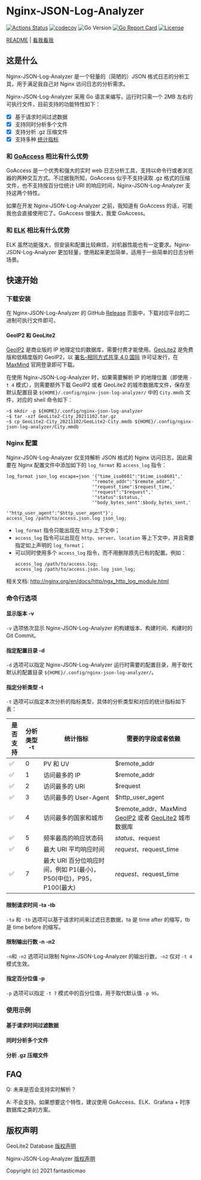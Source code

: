 # Nginx-JSON-Log-Analyzer

[![Actions Status](https://github.com/fantasticmao/nginx-json-log-analyzer/workflows/ci/badge.svg)](https://github.com/fantasticmao/nginx-json-log-analyzer/actions)
[![codecov](https://codecov.io/gh/fantasticmao/nginx-json-log-analyzer/branch/main/graph/badge.svg)](https://codecov.io/gh/fantasticmao/nginx-json-log-analyzer)
![Go Version](https://img.shields.io/github/go-mod/go-version/fantasticmao/nginx-json-log-analyzer)
[![Go Report Card](https://goreportcard.com/badge/github.com/fantasticmao/nginx-json-log-analyzer)](https://goreportcard.com/report/github.com/fantasticmao/nginx-json-log-analyzer)
[![License](https://img.shields.io/github/license/fantasticmao/nginx-json-log-analyzer)](https://github.com/fantasticmao/nginx-json-log-analyzer/blob/main/LICENSE)

[README](README.md) | [看我看我](README_ZH.md)

## 这是什么

Nginx-JSON-Log-Analyzer 是一个轻量的（简陋的）JSON 格式日志的分析工具，用于满足我自己对 Nginx 访问日志的分析需求。

Nginx-JSON-Log-Analyzer 采用 Go 语言来编写，运行时只需一个 2MB 左右的可执行文件，目前支持的功能特性如下：

- [x] 基于请求时间过滤数据
- [x] 支持同时分析多个文件
- [x] 支持分析 .gz 压缩文件
- [x] 支持多种 [统计指标](#指定分析类型--t)

### 和 [GoAccess](https://goaccess.io/) 相比有什么优势

GoAccess 是一个优秀和强大的实时 web 日志分析工具，支持以命令行或者浏览器的两种交互方式。不过据我所知，GoAccess 似乎不支持读取 .gz 格式的压缩文件，也不支持按百分位统计 URI 的响应时间，Nginx-JSON-Log-Analyzer 支持这两个特性。

如果在开发 Nginx-JSON-Log-Analyzer 之前，我知道有 GoAccess 的话，可能我也会直接使用它了。GoAccess 很强大，我爱 GoAccess。

### 和 [ELK](https://www.elastic.co/cn/what-is/elk-stack) 相比有什么优势

ELK 虽然功能强大，但安装和配置比较麻烦，对机器性能也有一定要求。Nginx-JSON-Log-Analyzer 更加轻量，使用起来更加简单，适用于一些简单的日志分析场景。

## 快速开始

### 下载安装

在 Nginx-JSON-Log-Analyzer 的 GitHub [Release](https://github.com/fantasticmao/nginx-json-log-analyzer/releases) 页面中，下载对应平台的二进制可执行文件即可。

#### GeoIP2 和 GeoLite2

[GeoIP2](https://www.maxmind.com/en/geoip2-city) 是商业版的 IP 地理定位的数据库，需要付费才能使用。[GeoLite2](https://dev.maxmind.com/geoip/geolite2-free-geolocation-data) 是免费版和低精度版的 GeoIP2，以 [署名-相同方式共享 4.0 国际](https://creativecommons.org/licenses/by-sa/4.0/deed.zh) 许可证发行，在 [MaxMind](https://www.maxmind.com/en/accounts/current/geoip/downloads) 官网登录即可下载。

在使用 Nginx-JSON-Log-Analyzer 时，如果需要解析 IP 的地理位置（即使用 `-t 4` 模式），则需要额外下载 GeoIP2 或者 GeoLite2 的城市数据库文件，保存至默认配置目录 `${HOME}/.config/nginx-json-log-analyzer/` 中的 `City.mmdb` 文件，对应的 shell 命令如下：

```shell
~$ mkdir -p ${HOME}/.config/nginx-json-log-analyzer
~$ tar -xzf GeoLite2-City_20211102.tar.gz
~$ cp GeoLite2-City_20211102/GeoLite2-City.mmdb ${HOME}/.config/nginx-json-log-analyzer/City.mmdb
```

### Nginx 配置

Nginx-JSON-Log-Analyzer 仅支持解析 JSON 格式的 Nginx 访问日志，因此需要在 Nginx 配置文件中添加如下的 `log_format` 和 `access_log` 指令：

```text
log_format json_log escape=json '{"time_iso8601":"$time_iso8601",'
                                '"remote_addr":"$remote_addr",'
                                '"request_time":$request_time,'
                                '"request":"$request",'
                                '"status":$status,'
                                '"body_bytes_sent":$body_bytes_sent,'
                                '"http_user_agent":"$http_user_agent"}';
access_log /path/to/access.json.log json_log;
```

- `log_format` 指令只能出现在 `http` 上下文中；
- `access_log` 指令可以出现在 `http`、`server`、`location` 等上下文中，并且需要指定如上声明的 `log_format`；
- 可以同时使用多个 `access_log` 指令，而不用删除原先已有的配置。例如：
    ```text
    access_log /path/to/access.log;
    access_log /path/to/access.json.log json_log;
    ```

相关文档: http://nginx.org/en/docs/http/ngx_http_log_module.html

### 命令行选项

#### 显示版本 -v

`-v` 选项依次显示 Nginx-JSON-Log-Analyzer 的构建版本、构建时间、构建时的 Git Commit。

#### 指定配置目录 -d

`-d` 选项可以指定 Nginx-JSON-Log-Analyzer 运行时需要的配置目录，用于取代默认的配置目录 `${HOME}/.config/nginx-json-log-analyzer/`。

#### 指定分析类型 -t

`-t` 选项可以指定本次分析的指标类型，具体的分析类型和对应的统计指标如下表：

| 是否支持 | 分析类型 `-t` | 统计指标                                                           | 需要的字段或者依赖                                                                                                                                              |
| -------- | ------------- | ------------------------------------------------------------------ | --------------------------------------------------------------------------------------------------------------------------------------------------------------- |
| ✅       | 0             | PV 和 UV                                                           | $remote_addr                                                                                                                                                    |
| ✅       | 1             | 访问最多的 IP                                                      | $remote_addr                                                                                                                                                    |
| ✅       | 2             | 访问最多的 URI                                                     | $request                                                                                                                                                        |
| ✅       | 3             | 访问最多的 User-Agent                                              | $http_user_agent                                                                                                                                                |
| ✅       | 4             | 访问最多的国家和城市                                               | $remote_addr、MaxMind [GeoIP2](https://www.maxmind.com/en/geoip2-city) 或者 [GeoLite2](https://dev.maxmind.com/geoip/geolite2-free-geolocation-data) 城市数据库 |
| ✅       | 5             | 频率最高的响应状态码                                               | $status、$request                                                                                                                                               |
| ✅       | 6             | 最大 URI 平均响应时间                                              | $request、$request_time                                                                                                                                         |
| ✅       | 7             | 最大 URI 百分位响应时间，例如 P1(最小)，P50(中位)，P95，P100(最大) | $request、$request_time                                                                                                                                         |

#### 限制请求时间 -ta -tb

`-ta` 和 `-tb` 选项可以基于请求时间来过滤日志数据，ta 是 time after 的缩写，tb 是 time before 的缩写。

#### 限制输出行数 -n -n2

`-n`和 `-n2` 选项可以限制 Nginx-JSON-Log-Analyzer 的输出行数，`-n2` 仅对 `-t 4` 模式生效。

#### 指定百分位值 -p

`-p` 选项可以指定 `-t 7` 模式中的百分位值，用于取代默认值 `-p 95`。

### 使用示例

#### 基于请求时间过滤数据

#### 同时分析多个文件

#### 分析 .gz 压缩文件

####

## FAQ

Q: 未来是否会支持实时解析？

A: 不会支持。如果想要这个特性，建议使用 GoAccess、ELK、Grafana + 时序数据库之类的方案。

## 版权声明

GeoLite2 Database [版权声明](https://dev.maxmind.com/geoip/geolite2-free-geolocation-data#license)

Nginx-JSON-Log-Analyzer [版权声明](https://github.com/fantasticmao/nginx-json-log-analyzer/blob/main/LICENSE)

Copyright (c) 2021 fantasticmao
